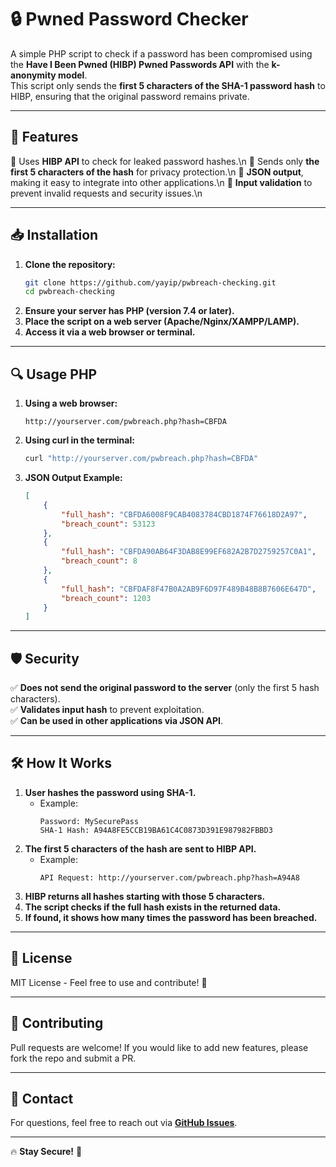 # 🔒 Pwned Password Checker

A simple PHP script to check if a password has been compromised using the **Have I Been Pwned (HIBP) Pwned Passwords API** with the **k-anonymity model**.  
This script only sends the **first 5 characters of the SHA-1 password hash** to HIBP, ensuring that the original password remains private.

---

## 🚀 Features
🔹 Uses **HIBP API** to check for leaked password hashes.\n
🔹 Sends only **the first 5 characters of the hash** for privacy protection.\n
🔹 **JSON output**, making it easy to integrate into other applications.\n
🔹 **Input validation** to prevent invalid requests and security issues.\n

---

## 📥 Installation
1. **Clone the repository:**
   ```bash
   git clone https://github.com/yayip/pwbreach-checking.git
   cd pwbreach-checking
   ```
2. **Ensure your server has PHP (version 7.4 or later).**
3. **Place the script on a web server (Apache/Nginx/XAMPP/LAMP).**
4. **Access it via a web browser or terminal.**

---

## 🔍 Usage PHP
1. **Using a web browser:**  
   ```
   http://yourserver.com/pwbreach.php?hash=CBFDA
   ```
2. **Using curl in the terminal:**  
   ```bash
   curl "http://yourserver.com/pwbreach.php?hash=CBFDA"
   ```
3. **JSON Output Example:**  
   ```json
   [
       {
           "full_hash": "CBFDA6008F9CAB4083784CBD1874F76618D2A97",
           "breach_count": 53123
       },
       {
           "full_hash": "CBFDA90AB64F3DAB8E99EF682A2B7D2759257C0A1",
           "breach_count": 8
       },
       {
           "full_hash": "CBFDAF8F47B0A2AB9F6D97F489B48B8B7606E647D",
           "breach_count": 1203
       }
   ]
   ```

---

## 🛡️ Security
✅ **Does not send the original password to the server** (only the first 5 hash characters).  
✅ **Validates input hash** to prevent exploitation.  
✅ **Can be used in other applications via JSON API**.  

---

## 🛠️ How It Works
1. **User hashes the password using SHA-1.**  
   - Example:  
     ```
     Password: MySecurePass
     SHA-1 Hash: A94A8FE5CCB19BA61C4C0873D391E987982FBBD3
     ```
2. **The first 5 characters of the hash are sent to HIBP API.**  
   - Example:  
     ```
     API Request: http://yourserver.com/pwbreach.php?hash=A94A8
     ```
3. **HIBP returns all hashes starting with those 5 characters.**
4. **The script checks if the full hash exists in the returned data.**
5. **If found, it shows how many times the password has been breached.**

---

## 📜 License
MIT License - Feel free to use and contribute! 🙌

---

## 🤝 Contributing
Pull requests are welcome! If you would like to add new features, please fork the repo and submit a PR.

---

## 📧 Contact
For questions, feel free to reach out via **[GitHub Issues](https://github.com/yayip/pwbreach-checking/issues)**.

---
🔥 **Stay Secure!** 🚀
